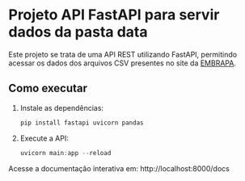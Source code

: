 # Projeto API FastAPI para servir dados da pasta data

Este projeto se trata de uma API REST utilizando FastAPI, permitindo acessar os dados dos arquivos CSV presentes no site da [EMBRAPA](https://web.archive.org/web/20230525151939/http://vitibrasil.cnpuv.embrapa.br/index.php?).

## Como executar

1. Instale as dependências:
   ```powershell
   pip install fastapi uvicorn pandas
   ```
2. Execute a API:
   ```powershell
   uvicorn main:app --reload
   ```

Acesse a documentação interativa em: http://localhost:8000/docs
